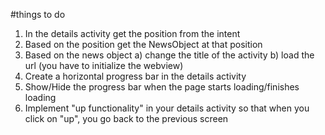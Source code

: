 #things to do

1. In the details activity get the position from the intent
2. Based on the position get the NewsObject at that position
3. Based on the news object
a) change the title of the activity
b) load the url (you have to initialize the webview)
4. Create a horizontal progress bar in the details activity
5. Show/Hide the progress bar when the page starts loading/finishes loading
6. Implement "up functionality" in your details activity so that when you click on "up", you go back to the previous screen